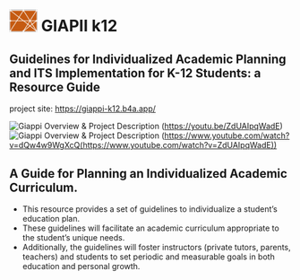 # <img src="project details/GIAPII-K12_logo_v2_2.png" width="50" alt="Giappii Logo"> GIAPII k12 


## Guidelines for Individualized Academic Planning and ITS Implementation for K-12 Students: a Resource Guide

project site: https://giappi-k12.b4a.app/

![Giappi Overview & Project Description](https://img.youtube.com/vi/ZdUAIpqWadE/0.jpg) (https://youtu.be/ZdUAIpqWadE)
![Giappi Overview & Project Description](https://img.youtube.com/vi/ZdUAIpqWadE/0.jpg) (https://www.youtube.com/watch?v=dQw4w9WgXcQ(https://www.youtube.com/watch?v=ZdUAIpqWadE))

## A Guide for Planning an Individualized Academic Curriculum.
* This resource provides a set of guidelines to individualize a student’s education plan.
* These guidelines will facilitate an academic curriculum appropriate to the student’s unique needs. 
* Additionally, the guidelines will foster instructors (private tutors, parents, teachers) and students to set periodic and measurable goals in both education and personal growth.
